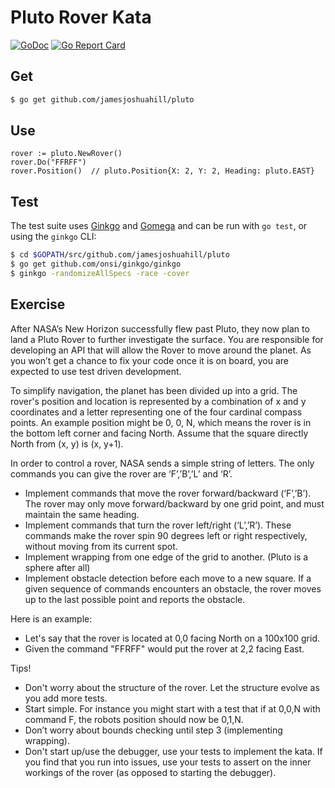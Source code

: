# Pluto Rover Kata

[![GoDoc](https://godoc.org/github.com/jamesjoshuahill/pluto?status.svg)](https://godoc.org/github.com/jamesjoshuahill/pluto) [![Go Report Card](https://goreportcard.com/badge/github.com/jamesjoshuahill/pluto)](https://goreportcard.com/report/github.com/jamesjoshuahill/pluto)

## Get

```bash
$ go get github.com/jamesjoshuahill/pluto
```

## Use

```golang
rover := pluto.NewRover()
rover.Do("FFRFF")
rover.Position()  // pluto.Position{X: 2, Y: 2, Heading: pluto.EAST}
```

## Test

The test suite uses [Ginkgo](https://onsi.github.io/ginkgo/) and [Gomega](https://onsi.github.io/gomega/) and can be run with `go test`, or using the `ginkgo` CLI:

```bash
$ cd $GOPATH/src/github.com/jamesjoshuahill/pluto
$ go get github.com/onsi/ginkgo/ginkgo
$ ginkgo -randomizeAllSpecs -race -cover
```

## Exercise

After NASA’s New Horizon successfully flew past Pluto, they now plan to land a Pluto Rover to further investigate the surface. You are responsible for developing an API that will allow the Rover to move around the planet. As you won’t get a chance to fix your code once it is on board, you are expected to use test driven development.

To simplify navigation, the planet has been divided up into a grid. The rover's position and location is represented by a combination of x and y coordinates and a letter representing one of the four cardinal compass points. An example position might be 0, 0, N, which means the rover is in the bottom left corner and facing North. Assume that the square directly North from (x, y) is (x, y+1).

In order to control a rover, NASA sends a simple string of letters. The only commands you can give the rover are ‘F’,’B’,’L’ and ‘R’.

+ Implement commands that move the rover forward/backward (‘F’,’B’). The rover may only move forward/backward by one grid point, and must maintain the same heading.
+ Implement commands that turn the rover left/right (‘L’,’R’). These commands make the rover spin 90 degrees left or right respectively, without moving from its current spot.
+ Implement wrapping from one edge of the grid to another. (Pluto is a sphere after all)
+ Implement obstacle detection before each move to a new square. If a given sequence of commands encounters an obstacle, the rover moves up to the last possible point and reports the obstacle.

Here is an example:
+ Let's say that the rover is located at 0,0 facing North on a 100x100 grid.
+ Given the command "FFRFF" would put the rover at 2,2 facing East.

Tips!
+ Don't worry about the structure of the rover. Let the structure evolve as you add more tests.
+ Start simple. For instance you might start with a test that if at 0,0,N with command F, the robots position should now be 0,1,N.
+ Don’t worry about bounds checking until step 3 (implementing wrapping).
+ Don't start up/use the debugger, use your tests to implement the kata. If you find that you run into issues, use your tests to assert on the inner workings of the rover (as opposed to starting the debugger).
